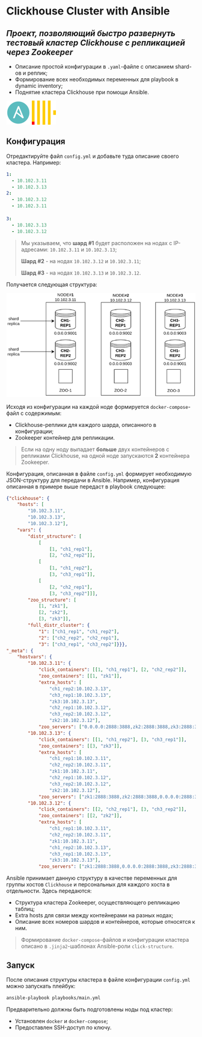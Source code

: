 # Clickhouse Cluster with Ansible
## _Проект, позволяющий быстро развернуть тестовый кластер Clickhouse с репликацией через Zookeeper_ 
- Описание простой конфигурации в `.yaml`-файле с описанием shard-ов и реплик;
- Формирование всех необходимых переменных для playbook в dynamic inventory;
- Поднятие кластера Clickhouse при помощи Ansible.

![ansible](./images/ansible-logo.png) ![clickhouse](./images/clickhouse-logo.png)

## Конфигурация
Отредактируйте файл `config.yml` и добавьте туда описание своего кластера. Например:
```yml
1:
  - 10.102.3.11
  - 10.102.3.13
2:
  - 10.102.3.12
  - 10.102.3.11

3:
  - 10.102.3.13
  - 10.102.3.12
```
> Мы указываем, что **шард #1** будет расположен на нодах с IP-адресами: `10.102.3.11` и `10.102.3.13`;
> 
> **Шард #2** -  на нодах `10.102.3.12` и `10.102.3.11`;
> 
> **Шард #3** - на нодах `10.102.3.13` и `10.102.3.12`. 

Получается следующая структура:

![cluster-example-scheme](./images/cluster-example-scheme.png)

Исходя из конфигурации на каждой ноде формируется `docker-compose`-файл с содержимым:
- Clickhouse-реплики для каждого шарда, описанного в конфигурации;
- Zookeeper контейнер для репликации.
> Если на одну ноду выпадает **больше** двух контейнеров с репликами Clickhouse, на одной ноде
> запускаются **2** контейнера Zookeeper.

Конфигурация, описанная в файле `config.yml` формирует необходимую JSON-структуру для передачи в Ansible.
Например, конфигурация описанная в примере выше передаст в playbook следующее:
```json
{"clickhouse": {
    "hosts": [
        "10.102.3.11", 
        "10.102.3.13", 
        "10.102.3.12"], 
    "vars": {
        "distr_structure": [
            [
                [1, "ch1_rep1"], 
                [2, "ch2_rep2"]], 
            [
                [1, "ch1_rep2"], 
                [3, "ch3_rep1"]], 
            [
                [2, "ch2_rep1"], 
                [3, "ch3_rep2"]]], 
        "zoo_structure": [
            [1, "zk1"], 
            [2, "zk2"], 
            [3, "zk3"]], 
        "full_distr_cluster": {
            "1": ["ch1_rep1", "ch1_rep2"], 
            "2": ["ch2_rep2", "ch2_rep1"], 
            "3": ["ch3_rep1", "ch3_rep2"]}}}, 
"_meta": {
    "hostvars": {
        "10.102.3.11": {
            "click_containers": [[1, "ch1_rep1"], [2, "ch2_rep2"]], 
            "zoo_containers": [[1, "zk1"]], 
            "extra_hosts": [
                "ch1_rep2:10.102.3.13", 
                "ch3_rep1:10.102.3.13", 
                "zk3:10.102.3.13", 
                "ch2_rep1:10.102.3.12", 
                "ch3_rep2:10.102.3.12", 
                "zk2:10.102.3.12"], 
            "zoo_servers": ["0.0.0.0:2888:3888,zk2:2888:3888,zk3:2888:3888"]}, 
        "10.102.3.13": {
            "click_containers": [[1, "ch1_rep2"], [3, "ch3_rep1"]], 
            "zoo_containers": [[3, "zk3"]], 
            "extra_hosts": [
                "ch1_rep1:10.102.3.11", 
                "ch2_rep2:10.102.3.11", 
                "zk1:10.102.3.11", 
                "ch2_rep1:10.102.3.12", 
                "ch3_rep2:10.102.3.12", 
                "zk2:10.102.3.12"], 
            "zoo_servers": ["zk1:2888:3888,zk2:2888:3888,0.0.0.0:2888:3888"]}, 
        "10.102.3.12": {
            "click_containers": [[2, "ch2_rep1"], [3, "ch3_rep2"]], 
            "zoo_containers": [[2, "zk2"]], 
            "extra_hosts": [
                "ch1_rep1:10.102.3.11", 
                "ch2_rep2:10.102.3.11", 
                "zk1:10.102.3.11", 
                "ch1_rep2:10.102.3.13", 
                "ch3_rep1:10.102.3.13", 
                "zk3:10.102.3.13"], 
            "zoo_servers": ["zk1:2888:3888,0.0.0.0:2888:3888,zk3:2888:3888"]}}}}
```
Ansible принимает данную структуру в качестве переменных для группы хостов `Clickhouse`
и персональных для каждого хоста в отдельности. Здесь передаются:
- Структура кластера Zookeeper, осуществляющего репликацию таблиц;
- Extra hosts для связи между контейнерами на разных нодах;
- Описание всех номеров шардов и контейнеров, которые относятся к ним.

> Формирование `docker-compose`-файлов и конфигурации кластера описано
> в `.jinja2`-шаблонах Ansible-роли `click-structure`.

## Запуск
После описания структуры кластера в файле конфигурации `config.yml` можно запускать плейбук:
```bash
ansible-playbook playbooks/main.yml
```
Предварительно должны быть подготовлены ноды под кластер:
- Установлен `docker` и `docker-compose`;
- Предоставлен SSH-доступ по ключу.
